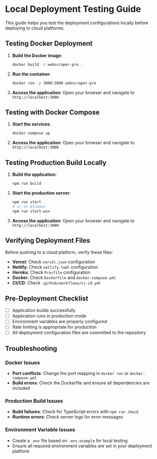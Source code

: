 # Local Deployment Testing Guide

This guide helps you test the deployment configurations locally before deploying to cloud platforms.

## Testing Docker Deployment

1. **Build the Docker image**:
   ```bash
   docker build -t webscraper-pro .
   ```

2. **Run the container**:
   ```bash
   docker run -p 3000:3000 webscraper-pro
   ```

3. **Access the application**:
   Open your browser and navigate to `http://localhost:3000`

## Testing with Docker Compose

1. **Start the services**:
   ```bash
   docker-compose up
   ```

2. **Access the application**:
   Open your browser and navigate to `http://localhost:3000`

## Testing Production Build Locally

1. **Build the application**:
   ```bash
   npm run build
   ```

2. **Start the production server**:
   ```bash
   npm run start
   # or on Windows
   npm run start:win
   ```

3. **Access the application**:
   Open your browser and navigate to `http://localhost:3000`

## Verifying Deployment Files

Before pushing to a cloud platform, verify these files:

- **Vercel**: Check `vercel.json` configuration
- **Netlify**: Check `netlify.toml` configuration
- **Heroku**: Check `Procfile` configuration
- **Docker**: Check `Dockerfile` and `docker-compose.yml`
- **CI/CD**: Check `.github/workflows/ci-cd.yml`

## Pre-Deployment Checklist

- [ ] Application builds successfully
- [ ] Application runs in production mode
- [ ] Environment variables are properly configured
- [ ] Rate limiting is appropriate for production
- [ ] All deployment configuration files are committed to the repository

## Troubleshooting

### Docker Issues

- **Port conflicts**: Change the port mapping in `docker run` or `docker-compose.yml`
- **Build errors**: Check the Dockerfile and ensure all dependencies are included

### Production Build Issues

- **Build failures**: Check for TypeScript errors with `npm run check`
- **Runtime errors**: Check server logs for error messages

### Environment Variable Issues

- Create a `.env` file based on `.env.example` for local testing
- Ensure all required environment variables are set in your deployment platform